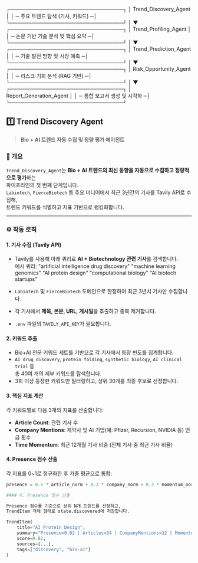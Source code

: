  ┌───────────────────────────────┐
 │        Trend_Discovery_Agent  │
 │  ─ 주요 트렌드 탐색 (기사, 키워드) ─│
 └───────────────────────────────┘
                │
                ▼
 ┌───────────────────────────────┐
 │       Trend_Profiling_Agent   │
 │  ─ 논문 기반 기술 분석 및 핵심 요약 ─│
 └───────────────────────────────┘
                │
                ▼
 ┌───────────────────────────────┐
 │     Trend_Prediction_Agent    │
 │ ─ 기술 발전 방향 및 시장 예측 ─│
 └───────────────────────────────┘
                │
                ▼
 ┌───────────────────────────────┐
 │    Risk_Opportunity_Agent     │
 │ ─ 리스크·기회 분석 (RAG 기반) ─│
 └───────────────────────────────┘
                │
                ▼
 ┌───────────────────────────────┐
 │   Report_Generation_Agent     │
 │ ─ 통합 보고서 생성 및 시각화 ─│
 └───────────────────────────────┘




## 1️⃣ Trend Discovery Agent  
> **Bio + AI 트렌드 자동 수집 및 정량 평가 에이전트**

### 🧭 개요  
`Trend_Discovery_Agent`는 **Bio + AI 트렌드의 최신 동향을 자동으로 수집하고 정량적으로 평가**하는  
파이프라인의 첫 번째 단계입니다.  
`Labiotech`, `FierceBiotech` 등 주요 미디어에서 최근 3년간의 기사를 Tavily API로 수집해,  
트렌드 키워드를 식별하고 지표 기반으로 랭킹화합니다.

---

### ⚙️ 작동 로직  

#### 1. 기사 수집 (Tavily API)
- Tavily를 사용해 아래 쿼리로 **AI + Biotechnology 관련 기사**를 검색합니다.  
  예시 쿼리:
"artificial intelligence drug discovery"
"machine learning genomics"
"AI protein design"
"computational biology"
"AI biotech startups"


- `Labiotech` 및 `FierceBiotech` 도메인으로 한정하여 최근 3년치 기사만 수집합니다.
- 각 기사에서 **제목, 본문, URL, 게시일**을 추출하고 중복 제거합니다.
- `.env` 파일의 `TAVILY_API_KEY`가 필요합니다.

#### 2. 키워드 추출
- Bio+AI 전문 키워드 세트를 기반으로 각 기사에서 등장 빈도를 집계합니다.  
- `AI drug discovery`, `protein folding`, `synthetic biology`, `AI clinical trial` 등  
총 40여 개의 세부 키워드를 탐색합니다.
- 3회 이상 등장한 키워드만 필터링하고, 상위 30개를 최종 후보로 선정합니다.

#### 3. 핵심 지표 계산
각 키워드별로 다음 3개의 지표를 산출합니다:
- **Article Count**: 관련 기사 수  
- **Company Mentions**: 제약사 및 AI 기업(예: Pfizer, Recursion, NVIDIA 등) 언급 횟수  
- **Time Momentum**: 최근 12개월 기사 비중 (전체 기사 중 최근 기사 비율)

#### 4. Presence 점수 산출
각 지표를 0~1로 정규화한 후 가중 평균으로 통합:
```python
presence = 0.5 * article_norm + 0.3 * company_norm + 0.2 * momentum_norm

#### 4. Presence 점수 산출

Presence 점수를 기준으로 상위 N개 트렌드를 선정하고,
TrendItem 객체 형태로 state.discovered에 저장합니다.

TrendItem(
    title="AI Protein Design",
    summary="Presence=0.82 | Articles=34 | CompanyMentions=12 | Momentum=0.75",
    score=0.82,
    sources=[...],
    tags=["discovery", "bio-ai"]
)
